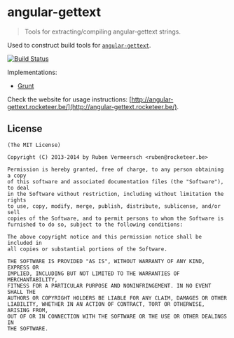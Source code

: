 # angular-gettext

> Tools for extracting/compiling angular-gettext strings.

Used to construct build tools for [`angular-gettext`](https://github.com/rubenv/angular-gettext).

[![Build Status](https://travis-ci.org/rubenv/grunt-angular-gettext.png?branch=master)](https://travis-ci.org/rubenv/angular-gettext-tools)

Implementations:

* [Grunt](https://github.com/rubenv/grunt-angular-gettext)

Check the website for usage instructions: [http://angular-gettext.rocketeer.be/](http://angular-gettext.rocketeer.be/).

## License 

    (The MIT License)

    Copyright (C) 2013-2014 by Ruben Vermeersch <ruben@rocketeer.be>

    Permission is hereby granted, free of charge, to any person obtaining a copy
    of this software and associated documentation files (the "Software"), to deal
    in the Software without restriction, including without limitation the rights
    to use, copy, modify, merge, publish, distribute, sublicense, and/or sell
    copies of the Software, and to permit persons to whom the Software is
    furnished to do so, subject to the following conditions:

    The above copyright notice and this permission notice shall be included in
    all copies or substantial portions of the Software.

    THE SOFTWARE IS PROVIDED "AS IS", WITHOUT WARRANTY OF ANY KIND, EXPRESS OR
    IMPLIED, INCLUDING BUT NOT LIMITED TO THE WARRANTIES OF MERCHANTABILITY,
    FITNESS FOR A PARTICULAR PURPOSE AND NONINFRINGEMENT. IN NO EVENT SHALL THE
    AUTHORS OR COPYRIGHT HOLDERS BE LIABLE FOR ANY CLAIM, DAMAGES OR OTHER
    LIABILITY, WHETHER IN AN ACTION OF CONTRACT, TORT OR OTHERWISE, ARISING FROM,
    OUT OF OR IN CONNECTION WITH THE SOFTWARE OR THE USE OR OTHER DEALINGS IN
    THE SOFTWARE.
